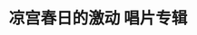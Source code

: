 ---
logo: images/music/凉宫春日的激动唱片专辑.jpg
title: 凉宫春日的激动 唱片专辑
subTitle: 游戏《凉宫春日的激动》的插入曲，由Lantis于2009年1月21日发售

category: 音乐

hasResource: true
downloadList:
  - intro: mp3
    size: 82.4MB
    link: 
  - intro: ape+cue
    size: 264.4MB
    link: 
  - intro: 云盘 提取码:h2qb
    size: 
    link: https://pan.baidu.com/s/1kqZE92z9yYBa2Ebgv2ROeg

downloadContent: |
  游戏《凉宫春日的激动》插入曲，由Lantis于2009年1月21日发售。<br>
  收录曲：<br>
  1．空前未満は見せないで<br>
  作詞：畑 亜貴　作曲：松井俊介　編曲：nishi-ken　歌：涼宮ハルヒ（平野綾）<br>
  2．Greed's accident<br>
  作詞：畑 亜貴　作曲：田代智一　編曲：上松範康 　歌：長門有希（茅原実里）<br>
  3．みらくるアンコール<br>
  作詞：畑 亜貴　作曲：長谷川哲史　編曲：近藤昭雄 　歌：朝比奈みくる（後藤邑子）<br>
  4．BE BE BEAT!!<br>
  作詞：畑 亜貴　作曲：田代智一　編曲：近藤昭雄 　歌：平野綾,茅原実里,後藤邑子<br>
  5．空前未満は見せないで（off vocal）<br>
  6．Greed's accident（off vocal）<br>
  7．みらくるアンコール（off vocal）<br>
  8．BE BE BEAT!!（off vocal）
---